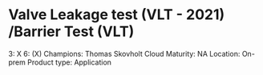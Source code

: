 # Valve Leakage test (VLT - 2021) /Barrier Test (VLT)

3: X
 6: (X)
Champions: Thomas Skovholt
Cloud Maturity: NA
Location: On-prem
Product type: Application